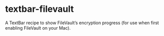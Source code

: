 # textbar-filevault
A TextBar recipe to show FileVault’s encryption progress (for use when first enabling FileVault on your Mac). 
